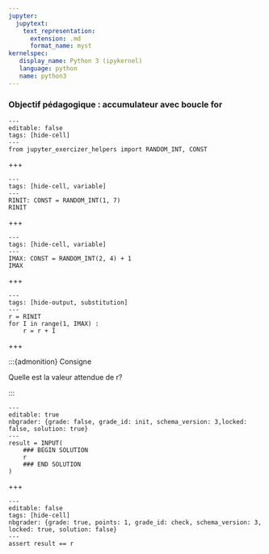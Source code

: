 ```yaml
---
jupyter:
  jupytext:
    text_representation:
      extension: .md
      format_name: myst
kernelspec:
   display_name: Python 3 (ipykernel)
   language: python
   name: python3
---
```


### Objectif pédagogique : accumulateur avec boucle for

```{code-cell} python
---
editable: false
tags: [hide-cell]
---
from jupyter_exercizer_helpers import RANDOM_INT, CONST
```

+++

```{code-cell} c++
---
tags: [hide-cell, variable]
---
RINIT: CONST = RANDOM_INT(1, 7)
RINIT
```

+++

```{code-cell} c++
---
tags: [hide-cell, variable]
---
IMAX: CONST = RANDOM_INT(2, 4) + 1
IMAX
```

+++

```{code-cell} c++
---
tags: [hide-output, substitution]
---
r = RINIT
for I in range(1, IMAX) :
    r = r + I
```

+++

:::{admonition} Consigne

Quelle est la valeur attendue de r?

:::

```{code-cell} python
---
editable: true
nbgrader: {grade: false, grade_id: init, schema_version: 3,locked: false, solution: true}
---
result = INPUT(
    ### BEGIN SOLUTION
    r
    ### END SOLUTION
)
```

+++

```{code-cell} python
---
editable: false
tags: [hide-cell]
nbgrader: {grade: true, points: 1, grade_id: check, schema_version: 3, locked: true, solution: false}
---
assert result == r
```
